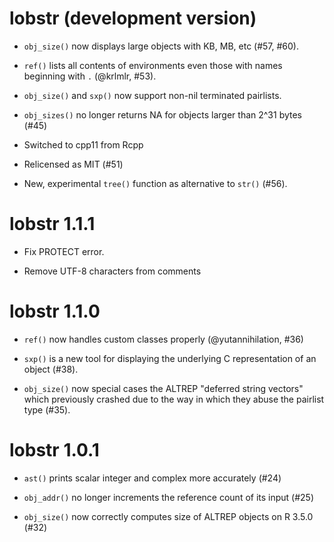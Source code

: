 # lobstr (development version)

* `obj_size()` now displays large objects with KB, MB, etc (#57, #60).

* `ref()` lists all contents of environments even those with names beginning
  with `.` (@krlmlr, #53).

* `obj_size()` and `sxp()` now support non-nil terminated pairlists.

* `obj_sizes()` no longer returns NA for objects larger than 2^31 bytes (#45)

* Switched to cpp11 from Rcpp

* Relicensed as MIT (#51)

* New, experimental `tree()` function as alternative to `str()` (#56).

# lobstr 1.1.1

* Fix PROTECT error.

* Remove UTF-8 characters from comments

# lobstr 1.1.0

* `ref()` now handles custom classes properly (@yutannihilation, #36)

* `sxp()` is a new tool for displaying the underlying C representation
  of an object (#38).

* `obj_size()` now special cases the ALTREP "deferred string vectors" which
  previously crashed due to the way in which they abuse the pairlist type
  (#35).

# lobstr 1.0.1

* `ast()` prints scalar integer and complex more accurately (#24)

* `obj_addr()` no longer increments the reference count of its input (#25)

* `obj_size()` now correctly computes size of ALTREP objects on R 3.5.0 (#32)
